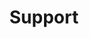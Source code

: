 ---
title: "Support"
linkTitle: "Support"
type: "docs"
weight: 1
description: >
    Informationen zu Support im CloudHub
---